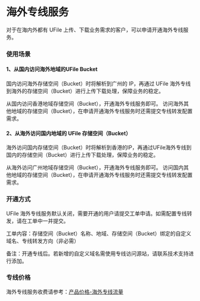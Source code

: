 

# 海外专线服务

对于在海内外都有 UFile 上传、下载业务需求的客户，可以申请开通海外专线服务。

### 使用场景

#### 1、从国内访问海外地域的UFile Bucket

国内访问海外存储空间（Bucket）时将解析到广州的 IP，再通过 UFile 海外专线到海外的存储空间（Bucket）进行上传下载处理，保障业务的稳定。

从国内访问香港地域存储空间（Bucket），开通海外专线服务即可。
访问海外其他地域的存储空间（Bucket），在申请开通海外专线服务时还需提交专线转发配置需求。

#### 2、从海外访问国内地域的 UFile 存储空间（Bucket）

海外访问国内存储空间（Bucket）时将解析到香港的IP，再通过UFile海外专线到国内的存储空间（Bucket）进行上传下载处理，保障业务的稳定。

从海外访问广州地域存储空间（Bucket），开通海外专线服务即可。
访问国内其他地域的存储空间（Bucket），在申请开通海外专线服务时还需提交专线转发配置需求。

### 开通方式

UFile 海外专线服务默认关闭，需要开通的用户请提交工单申请。如需配置专线转发，请在工单中一并提交。

工单内容：存储空间（Bucket）名称、地域、存储空间（Bucket）绑定的自定义域名、专线转发方向（非必需）

备注：开通专线后。若新增的自定义域名需使用专线访问源站，请联系技术支持进行添加。

### 专线价格

海外专线服务收费请参考：[产品价格-海外专线流量](/ufile/bill/billing)
